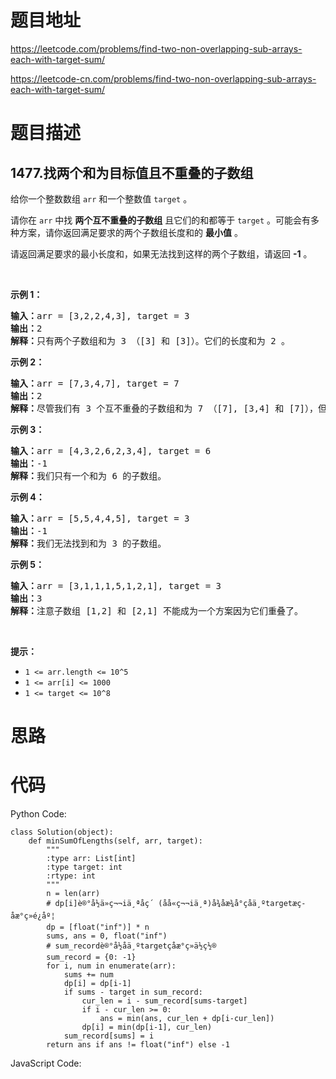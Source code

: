 # 题目地址
https://leetcode.com/problems/find-two-non-overlapping-sub-arrays-each-with-target-sum/

https://leetcode-cn.com/problems/find-two-non-overlapping-sub-arrays-each-with-target-sum/
# 题目描述
## 1477.找两个和为目标值且不重叠的子数组
<p>给你一个整数数组&nbsp;<code>arr</code> 和一个整数值&nbsp;<code>target</code>&nbsp;。</p>

<p>请你在 <code>arr</code>&nbsp;中找 <strong>两个互不重叠的子数组</strong>&nbsp;且它们的和都等于&nbsp;<code>target</code>&nbsp;。可能会有多种方案，请你返回满足要求的两个子数组长度和的 <strong>最小值</strong> 。</p>

<p>请返回满足要求的最小长度和，如果无法找到这样的两个子数组，请返回 <strong>-1</strong>&nbsp;。</p>

<p>&nbsp;</p>

<p><strong>示例 1：</strong></p>

<pre><strong>输入：</strong>arr = [3,2,2,4,3], target = 3
<strong>输出：</strong>2
<strong>解释：</strong>只有两个子数组和为 3 （[3] 和 [3]）。它们的长度和为 2 。
</pre>

<p><strong>示例 2：</strong></p>

<pre><strong>输入：</strong>arr = [7,3,4,7], target = 7
<strong>输出：</strong>2
<strong>解释：</strong>尽管我们有 3 个互不重叠的子数组和为 7 （[7], [3,4] 和 [7]），但我们会选择第一个和第三个子数组，因为它们的长度和 2 是最小值。
</pre>

<p><strong>示例 3：</strong></p>

<pre><strong>输入：</strong>arr = [4,3,2,6,2,3,4], target = 6
<strong>输出：</strong>-1
<strong>解释：</strong>我们只有一个和为 6 的子数组。
</pre>

<p><strong>示例 4：</strong></p>

<pre><strong>输入：</strong>arr = [5,5,4,4,5], target = 3
<strong>输出：</strong>-1
<strong>解释：</strong>我们无法找到和为 3 的子数组。
</pre>

<p><strong>示例 5：</strong></p>

<pre><strong>输入：</strong>arr = [3,1,1,1,5,1,2,1], target = 3
<strong>输出：</strong>3
<strong>解释：</strong>注意子数组 [1,2] 和 [2,1] 不能成为一个方案因为它们重叠了。
</pre>

<p>&nbsp;</p>

<p><strong>提示：</strong></p>

<ul>
	<li><code>1 &lt;= arr.length &lt;= 10^5</code></li>
	<li><code>1 &lt;= arr[i] &lt;= 1000</code></li>
	<li><code>1 &lt;= target &lt;= 10^8</code></li>
</ul>

# 思路

# 代码
Python Code:

```
class Solution(object):
    def minSumOfLengths(self, arr, target):
        """
        :type arr: List[int]
        :type target: int
        :rtype: int
        """
        n = len(arr)
        # dp[i]è®°å½ä»ç¬¬iä¸ªåç´ (åå«ç¬¬iä¸ª)å¾åæ¾å°çåä¸ºtargetæç­å­æ°ç»é¿åº¦
        dp = [float("inf")] * n
        sums, ans = 0, float("inf")
        # sum_recordè®°å½åä¸ºtargetçå­æ°ç»ä½ç½®
        sum_record = {0: -1}
        for i, num in enumerate(arr):
            sums += num
            dp[i] = dp[i-1]
            if sums - target in sum_record:
                cur_len = i - sum_record[sums-target]
                if i - cur_len >= 0:
                    ans = min(ans, cur_len + dp[i-cur_len])
                dp[i] = min(dp[i-1], cur_len)
            sum_record[sums] = i
        return ans if ans != float("inf") else -1
```
JavaScript Code:

```

```
